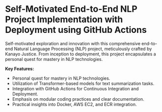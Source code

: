 # Self-Motivated End-to-End NLP Project Implementation with Deployment using GitHub Actions

Self-motivated exploration and innovation with this comprehensive end-to-end Natural Language Processing (NLP) project, meticulously crafted by Kanayo Justice. From inception to deployment, this project encapsulates a personal quest for mastery in NLP technologies.


**Key Features:**
- Personal quest for mastery in NLP technologies.
- Utilization of Transformer-based models for text summarization tasks.
- Integration with GitHub Actions for Continuous Integration and Deployment.
- Emphasis on modular coding practices and clear documentation.
- Practical insights into Docker, AWS EC2, and ECR integration.
